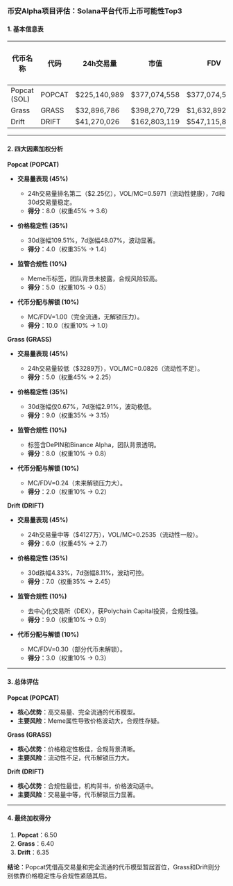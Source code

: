 ### 币安Alpha项目评估：Solana平台代币上币可能性Top3

#### 1. 基本信息表

| 代币名称          | 代码      | 24h交易量     | 市值         | FDV          | MC/FDV | 交易量得分 (45%) | 价格稳定性得分 (35%) | 合规性得分 (10%) | 代币分配得分 (10%) | 总评分 |
|-------------------|-----------|---------------|--------------|--------------|--------|-------------------|-----------------------|-------------------|---------------------|--------|
| Popcat (SOL)      | POPCAT    | $225,140,989  | $377,074,558 | $377,074,572 | 1.00   | 8.0               | 4.0                   | 5.0               | 10.0                | 6.50   |
| Grass             | GRASS     | $32,896,786   | $398,270,729 | $1,632,892,234 | 0.24   | 5.0               | 9.0                   | 8.0               | 2.0                 | 6.40   |
| Drift             | DRIFT     | $41,270,026   | $162,803,119 | $547,115,812   | 0.30   | 6.0               | 7.0                   | 9.0               | 3.0                 | 6.35   |

---

#### 2. 四大因素加权分析

**Popcat (POPCAT)**  
- **交易量表现 (45%)**  
  - 24h交易量排名第二（$2.25亿），VOL/MC=0.5971（流动性健康），7d和30d交易量稳定。  
  - **得分**：8.0（权重45% → 3.6）  

- **价格稳定性 (35%)**  
  - 30d涨幅109.51%，7d涨幅48.07%，波动显著。  
  - **得分**：4.0（权重35% → 1.4）  

- **监管合规性 (10%)**  
  - Meme币标签，团队背景未披露，合规风险较高。  
  - **得分**：5.0（权重10% → 0.5）  

- **代币分配与解锁 (10%)**  
  - MC/FDV=1.00（完全流通，无解锁压力）。  
  - **得分**：10.0（权重10% → 1.0）  

**Grass (GRASS)**  
- **交易量表现 (45%)**  
  - 24h交易量较低（$3289万），VOL/MC=0.0826（流动性不足）。  
  - **得分**：5.0（权重45% → 2.25）  

- **价格稳定性 (35%)**  
  - 30d涨幅仅0.67%，7d涨幅2.91%，波动极低。  
  - **得分**：9.0（权重35% → 3.15）  

- **监管合规性 (10%)**  
  - 标签含DePIN和Binance Alpha，团队背景透明。  
  - **得分**：8.0（权重10% → 0.8）  

- **代币分配与解锁 (10%)**  
  - MC/FDV=0.24（未来解锁压力大）。  
  - **得分**：2.0（权重10% → 0.2）  

**Drift (DRIFT)**  
- **交易量表现 (45%)**  
  - 24h交易量中等（$4127万），VOL/MC=0.2535（流动性一般）。  
  - **得分**：6.0（权重45% → 2.7）  

- **价格稳定性 (35%)**  
  - 30d跌幅4.33%，7d涨幅8.11%，波动可控。  
  - **得分**：7.0（权重35% → 2.45）  

- **监管合规性 (10%)**  
  - 去中心化交易所（DEX），获Polychain Capital投资，合规性强。  
  - **得分**：9.0（权重10% → 0.9）  

- **代币分配与解锁 (10%)**  
  - MC/FDV=0.30（部分代币未解锁）。  
  - **得分**：3.0（权重10% → 0.3）  

---

#### 3. 总体评估

**Popcat (POPCAT)**  
- **核心优势**：高交易量、完全流通的代币模型。  
- **主要风险**：Meme属性导致价格波动大，合规性存疑。  

**Grass (GRASS)**  
- **核心优势**：价格稳定性极佳，合规背景清晰。  
- **主要风险**：流动性不足，代币解锁压力大。  

**Drift (DRIFT)**  
- **核心优势**：合规性最佳，机构背书，价格波动适中。  
- **主要风险**：交易量中等，代币解锁压力显著。  

---

#### 4. 最终加权得分

1. **Popcat**：6.50  
2. **Grass**：6.40  
3. **Drift**：6.35  

**结论**：Popcat凭借高交易量和完全流通的代币模型暂居首位，Grass和Drift则分别依靠价格稳定性与合规性紧随其后。
